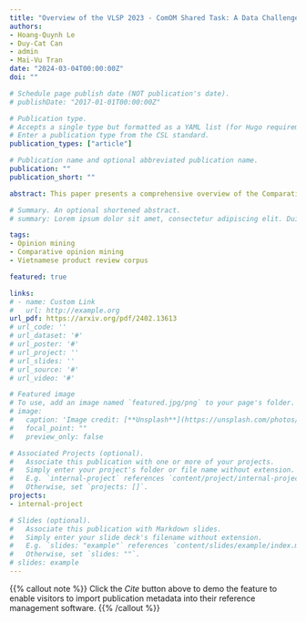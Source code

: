 ```yaml
---
title: "Overview of the VLSP 2023 - ComOM Shared Task: A Data Challenge for Comparative Opinion Mining from Vietnamese Product Reviews"
authors:
- Hoang-Quynh Le
- Duy-Cat Can
- admin
- Mai-Vu Tran
date: "2024-03-04T00:00:00Z"
doi: ""

# Schedule page publish date (NOT publication's date).
# publishDate: "2017-01-01T00:00:00Z"

# Publication type.
# Accepts a single type but formatted as a YAML list (for Hugo requirements).
# Enter a publication type from the CSL standard.
publication_types: ["article"]

# Publication name and optional abbreviated publication name.
publication: ""
publication_short: ""

abstract: This paper presents a comprehensive overview of the Comparative Opinion Mining from Vietnamese Product Reviews shared task (ComOM), held as part of the 10th International Workshop on Vietnamese Language and Speech Processing (VLSP 2023). The primary objective of this shared task is to advance the field of natural language processing by developing techniques that proficiently extract comparative opinions from Vietnamese product reviews. Participants are challenged to propose models that adeptly extract a comparative “quintuple” from a comparative sentence, encompassing Subject, Object, Aspect, Predicate, and Comparison Type Label. We construct a human-annotated dataset comprising 120 documents, encompassing 7427 non-comparative sentences and 2468 comparisons within 1798 sentences. Participating models undergo evaluation and ranking based on the Exact match macro-averaged quintuple F1 score.

# Summary. An optional shortened abstract.
# summary: Lorem ipsum dolor sit amet, consectetur adipiscing elit. Duis posuere tellus ac convallis placerat. Proin tincidunt magna sed ex sollicitudin condimentum.

tags:
- Opinion mining
- Comparative opinion mining
- Vietnamese product review corpus

featured: true

links:
# - name: Custom Link
#   url: http://example.org
url_pdf: https://arxiv.org/pdf/2402.13613
# url_code: ''
# url_dataset: '#'
# url_poster: '#'
# url_project: ''
# url_slides: ''
# url_source: '#'
# url_video: '#'

# Featured image
# To use, add an image named `featured.jpg/png` to your page's folder. 
# image:
#   caption: 'Image credit: [**Unsplash**](https://unsplash.com/photos/s9CC2SKySJM)'
#   focal_point: ""
#   preview_only: false

# Associated Projects (optional).
#   Associate this publication with one or more of your projects.
#   Simply enter your project's folder or file name without extension.
#   E.g. `internal-project` references `content/project/internal-project/index.md`.
#   Otherwise, set `projects: []`.
projects:
- internal-project

# Slides (optional).
#   Associate this publication with Markdown slides.
#   Simply enter your slide deck's filename without extension.
#   E.g. `slides: "example"` references `content/slides/example/index.md`.
#   Otherwise, set `slides: ""`.
# slides: example
---
```


{{% callout note %}}
Click the _Cite_ button above to demo the feature to enable visitors to import publication metadata into their reference management software.
{{% /callout %}}
